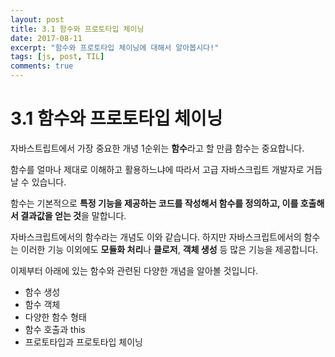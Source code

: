 ```yaml
---
layout: post
title: 3.1 함수와 프로토타입 체이닝
date: 2017-08-11
excerpt: "함수와 프로토타입 체이닝에 대해서 알아봅시다!"
tags: [js, post, TIL]
comments: true
---
```


3.1 함수와 프로토타입 체이닝
===

자바스트립트에서 가장 중요한 개녕 1순위는 **함수**라고 할 만큼 함수는 중요합니다. 

함수를 얼마나 제대로 이해하고 활용하느냐에 따라서 고급 자바스크립트 개발자로 거듭날 수 있습니다.

함수는 기본적으로 **특정 기능을 제공하는 코드를 작성해서 함수를 정의하고, 이를 호출해서 결과값을 얻는 것**을 말합니다.

자바스크립트에서의 함수라는 개념도 이와 같습니다. 하지만 자바스크립트에서의 함수는 이러한 기능 이외에도 **모듈화 처리**나 **클로저**, **객체 생성** 등 많은 기능을 제공합니다. 

이제부터 아래에 있는 함수와 관련된 다양한 개념을 알아볼 것입니다.

- 함수 생성
- 함수 객체
- 다양한 함수 형태
- 함수 호출과 this
- 프로토타입과 프로토타입 체이닝